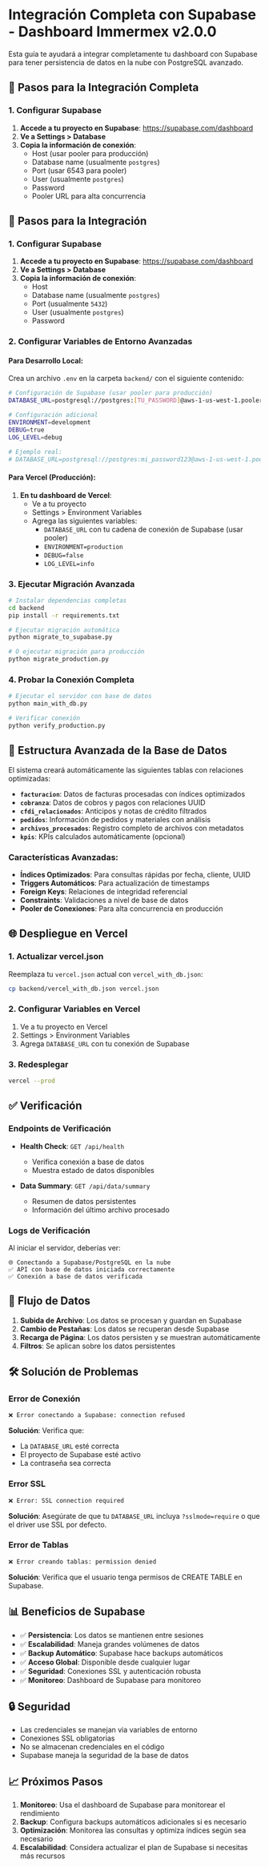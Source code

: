 # Integración Completa con Supabase - Dashboard Immermex v2.0.0

Esta guía te ayudará a integrar completamente tu dashboard con Supabase para tener persistencia de datos en la nube con PostgreSQL avanzado.

## 🚀 Pasos para la Integración Completa

### 1. Configurar Supabase

1. **Accede a tu proyecto en Supabase**: https://supabase.com/dashboard
2. **Ve a Settings > Database**
3. **Copia la información de conexión**:
   - Host (usar pooler para producción)
   - Database name (usualmente `postgres`)
   - Port (usar 6543 para pooler)
   - User (usualmente `postgres`)
   - Password
   - Pooler URL para alta concurrencia

## 🚀 Pasos para la Integración

### 1. Configurar Supabase

1. **Accede a tu proyecto en Supabase**: https://supabase.com/dashboard
2. **Ve a Settings > Database**
3. **Copia la información de conexión**:
   - Host
   - Database name (usualmente `postgres`)
   - Port (usualmente `5432`)
   - User (usualmente `postgres`)
   - Password

### 2. Configurar Variables de Entorno Avanzadas

#### Para Desarrollo Local:

Crea un archivo `.env` en la carpeta `backend/` con el siguiente contenido:

```bash
# Configuración de Supabase (usar pooler para producción)
DATABASE_URL=postgresql://postgres:[TU_PASSWORD]@aws-1-us-west-1.pooler.supabase.com:6543/postgres

# Configuración adicional
ENVIRONMENT=development
DEBUG=true
LOG_LEVEL=debug

# Ejemplo real:
# DATABASE_URL=postgresql://postgres:mi_password123@aws-1-us-west-1.pooler.supabase.com:6543/postgres
```

#### Para Vercel (Producción):

1. **En tu dashboard de Vercel**:
   - Ve a tu proyecto
   - Settings > Environment Variables
   - Agrega las siguientes variables:
     - `DATABASE_URL` con tu cadena de conexión de Supabase (usar pooler)
     - `ENVIRONMENT=production`
     - `DEBUG=false`
     - `LOG_LEVEL=info`

### 3. Ejecutar Migración Avanzada

```bash
# Instalar dependencias completas
cd backend
pip install -r requirements.txt

# Ejecutar migración automática
python migrate_to_supabase.py

# O ejecutar migración para producción
python migrate_production.py
```

### 4. Probar la Conexión Completa

```bash
# Ejecutar el servidor con base de datos
python main_with_db.py

# Verificar conexión
python verify_production.py
```

## 🔧 Estructura Avanzada de la Base de Datos

El sistema creará automáticamente las siguientes tablas con relaciones optimizadas:

- **`facturacion`**: Datos de facturas procesadas con índices optimizados
- **`cobranza`**: Datos de cobros y pagos con relaciones UUID
- **`cfdi_relacionados`**: Anticipos y notas de crédito filtrados
- **`pedidos`**: Información de pedidos y materiales con análisis
- **`archivos_procesados`**: Registro completo de archivos con metadatos
- **`kpis`**: KPIs calculados automáticamente (opcional)

### Características Avanzadas:
- **Índices Optimizados**: Para consultas rápidas por fecha, cliente, UUID
- **Triggers Automáticos**: Para actualización de timestamps
- **Foreign Keys**: Relaciones de integridad referencial
- **Constraints**: Validaciones a nivel de base de datos
- **Pooler de Conexiones**: Para alta concurrencia en producción

## 🌐 Despliegue en Vercel

### 1. Actualizar vercel.json

Reemplaza tu `vercel.json` actual con `vercel_with_db.json`:

```bash
cp backend/vercel_with_db.json vercel.json
```

### 2. Configurar Variables en Vercel

1. Ve a tu proyecto en Vercel
2. Settings > Environment Variables
3. Agrega `DATABASE_URL` con tu conexión de Supabase

### 3. Redesplegar

```bash
vercel --prod
```

## ✅ Verificación

### Endpoints de Verificación

- **Health Check**: `GET /api/health`
  - Verifica conexión a base de datos
  - Muestra estado de datos disponibles

- **Data Summary**: `GET /api/data/summary`
  - Resumen de datos persistentes
  - Información del último archivo procesado

### Logs de Verificación

Al iniciar el servidor, deberías ver:

```
🌐 Conectando a Supabase/PostgreSQL en la nube
✅ API con base de datos iniciada correctamente
✅ Conexión a base de datos verificada
```

## 🔄 Flujo de Datos

1. **Subida de Archivo**: Los datos se procesan y guardan en Supabase
2. **Cambio de Pestañas**: Los datos se recuperan desde Supabase
3. **Recarga de Página**: Los datos persisten y se muestran automáticamente
4. **Filtros**: Se aplican sobre los datos persistentes

## 🛠️ Solución de Problemas

### Error de Conexión

```bash
❌ Error conectando a Supabase: connection refused
```

**Solución**: Verifica que:
- La `DATABASE_URL` esté correcta
- El proyecto de Supabase esté activo
- La contraseña sea correcta

### Error SSL

```bash
❌ Error: SSL connection required
```

**Solución**: Asegúrate de que tu `DATABASE_URL` incluya `?sslmode=require` o que el driver use SSL por defecto.

### Error de Tablas

```bash
❌ Error creando tablas: permission denied
```

**Solución**: Verifica que el usuario tenga permisos de CREATE TABLE en Supabase.

## 📊 Beneficios de Supabase

- ✅ **Persistencia**: Los datos se mantienen entre sesiones
- ✅ **Escalabilidad**: Maneja grandes volúmenes de datos
- ✅ **Backup Automático**: Supabase hace backups automáticos
- ✅ **Acceso Global**: Disponible desde cualquier lugar
- ✅ **Seguridad**: Conexiones SSL y autenticación robusta
- ✅ **Monitoreo**: Dashboard de Supabase para monitoreo

## 🔒 Seguridad

- Las credenciales se manejan via variables de entorno
- Conexiones SSL obligatorias
- No se almacenan credenciales en el código
- Supabase maneja la seguridad de la base de datos

## 📈 Próximos Pasos

1. **Monitoreo**: Usa el dashboard de Supabase para monitorear el rendimiento
2. **Backup**: Configura backups automáticos adicionales si es necesario
3. **Optimización**: Monitorea las consultas y optimiza índices según sea necesario
4. **Escalabilidad**: Considera actualizar el plan de Supabase si necesitas más recursos
